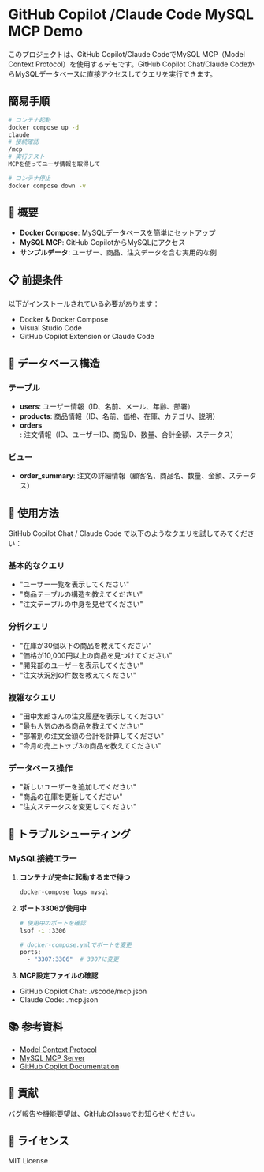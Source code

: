 # GitHub Copilot /Claude Code MySQL MCP Demo

このプロジェクトは、GitHub Copilot/Claude CodeでMySQL MCP（Model Context Protocol）を使用するデモです。GitHub Copilot Chat/Claude CodeからMySQLデータベースに直接アクセスしてクエリを実行できます。

## 簡易手順

```bash
# コンテナ起動
docker compose up -d
claude
# 接続確認
/mcp
# 実行テスト
MCPを使ってユーザ情報を取得して

# コンテナ停止
docker compose down -v
```

## 🎯 概要

- **Docker Compose**: MySQLデータベースを簡単にセットアップ
- **MySQL MCP**: GitHub CopilotからMySQLにアクセス
- **サンプルデータ**: ユーザー、商品、注文データを含む実用的な例

## 📋 前提条件

以下がインストールされている必要があります：

- Docker & Docker Compose
- Visual Studio Code
- GitHub Copilot Extension or Claude Code

## 💾 データベース構造

### テーブル

- **users**: ユーザー情報（ID、名前、メール、年齢、部署）
- **products**: 商品情報（ID、名前、価格、在庫、カテゴリ、説明）
- **orders**: 注文情報（ID、ユーザーID、商品ID、数量、合計金額、ステータス）

### ビュー

- **order_summary**: 注文の詳細情報（顧客名、商品名、数量、金額、ステータス）

## 🎯 使用方法

GitHub Copilot Chat / Claude Code で以下のようなクエリを試してみてください：

### 基本的なクエリ

- "ユーザー一覧を表示してください"
- "商品テーブルの構造を教えてください"
- "注文テーブルの中身を見せてください"

### 分析クエリ

- "在庫が30個以下の商品を教えてください"
- "価格が10,000円以上の商品を見つけてください"
- "開発部のユーザーを表示してください"
- "注文状況別の件数を教えてください"

### 複雑なクエリ

- "田中太郎さんの注文履歴を表示してください"
- "最も人気のある商品を教えてください"
- "部署別の注文金額の合計を計算してください"
- "今月の売上トップ3の商品を教えてください"

### データベース操作

- "新しいユーザーを追加してください"
- "商品の在庫を更新してください"
- "注文ステータスを変更してください"

## 🐛 トラブルシューティング

### MySQL接続エラー

1. **コンテナが完全に起動するまで待つ**

   ```bash
   docker-compose logs mysql
   ```

2. **ポート3306が使用中**

   ```bash
   # 使用中のポートを確認
   lsof -i :3306
   
   # docker-compose.ymlでポートを変更
   ports:
     - "3307:3306"  # 3307に変更
   ```

3. **MCP設定ファイルの確認**

- GitHub Copilot Chat: .vscode/mcp.json
- Claude Code: .mcp.json

## 📚 参考資料

- [Model Context Protocol](https://github.com/modelcontextprotocol)
- [MySQL MCP Server](https://github.com/modelcontextprotocol/servers/tree/main/src/mysql)
- [GitHub Copilot Documentation](https://docs.github.com/en/copilot)

## 🤝 貢献

バグ報告や機能要望は、GitHubのIssueでお知らせください。

## 📄 ライセンス

MIT License

